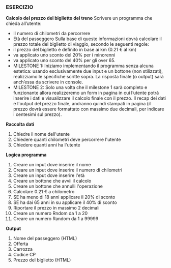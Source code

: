 ### ESERCIZIO
**Calcolo del prezzo del biglietto del treno**
Scrivere un programma che chieda all’utente:
- Il numero di chilometri da percorrere
- Età del passeggero
Sulla base di queste informazioni dovrà calcolare il prezzo totale del biglietto di viaggio, secondo le seguenti regole:
- il prezzo del biglietto è definito in base ai km (0.21 € al km)
- va applicato uno sconto del 20% per i minorenni
- va applicato uno sconto del 40% per gli over 65.
- MILESTONE 1:
Iniziamo implementando il programma senza alcuna estetica: usando esclusivamente due input e un bottone (non stilizzati), realizziamo le specifiche scritte sopra. La risposta finale (o output) sarà anch’essa da scrivere in console.
- MILESTONE 2:
Solo una volta che il milestone 1 sarà completo e funzionante allora realizzeremo un form in pagina in cui l’utente potrà inserire i dati e visualizzare il calcolo finale con il prezzo.
Il recap dei dati e l'output del prezzo finale, andranno quindi stampati in pagina (il prezzo dovrà essere formattato con massimo due decimali, per indicare i centesimi sul prezzo).

**Raccolta dati**
1. Chiedre il nome dell'utente
2. Chiedere quanti chilometri deve percorrere l'utente
3. Chiedere quanti anni ha l'utente

**Logica programma**
1. Creare un input dove inserire il nome
2. Creare un input dove inserire il numero di chilometri
3. Creare un input dove inserire l'età
4. Creare un bottone che avvii il calcolo
5. Creare un bottone che annulli l'operazione
6. Calcolare 0.21 € a chilometro
7. SE ha meno di 18 anni applicare il 20% di sconto
8. SE ha dai 65 anni in su applicare il 40% di sconto
9. Riportare il prezzo in massimo 2 decimali
10. Creare un numero Rndom da 1 a 20
11. Creare un numero Random da 1 a 99999

**Output**
1. Nome del passeggero (HTML)
2. Offerta
3. Carrozza
4. Codice CP
5. Prezzo del biglietto (HTML)